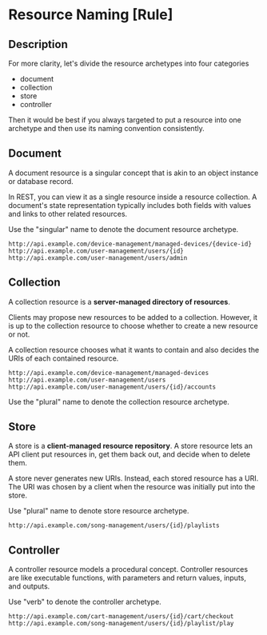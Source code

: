 # Resource Naming [Rule]

## Description

For more clarity, let's divide the resource archetypes into four categories

- document
- collection
- store
- controller

Then it would be best if you always targeted to put a resource into one archetype and then use its naming convention consistently.

## Document

A document resource is a singular concept that is akin to an object instance or database record.

In REST, you can view it as a single resource inside a resource collection.
A document's state representation typically includes both fields with values and links to other related resources.

Use the "singular" name to denote the document resource archetype.

```text
http://api.example.com/device-management/managed-devices/{device-id}
http://api.example.com/user-management/users/{id}
http://api.example.com/user-management/users/admin
```

## Collection

A collection resource is a **server-managed directory of resources**.

Clients may propose new resources to be added to a collection.
However, it is up to the collection resource to choose whether to create a new resource or not.

A collection resource chooses what it wants to contain and also decides the URIs of each contained resource.

```text
http://api.example.com/device-management/managed-devices
http://api.example.com/user-management/users
http://api.example.com/user-management/users/{id}/accounts
```

Use the "plural" name to denote the collection resource archetype.

## Store

A store is a **client-managed resource repository**.
A store resource lets an API client put resources in, get them back out, and decide when to delete them.

A store never generates new URIs.
Instead, each stored resource has a URI.
The URI was chosen by a client when the resource was initially put into the store.

Use "plural" name to denote store resource archetype.

```text
http://api.example.com/song-management/users/{id}/playlists
```

## Controller

A controller resource models a procedural concept.
Controller resources are like executable functions, with parameters and return values, inputs, and outputs.

Use "verb" to denote the controller archetype.

```text
http://api.example.com/cart-management/users/{id}/cart/checkout
http://api.example.com/song-management/users/{id}/playlist/play
```
